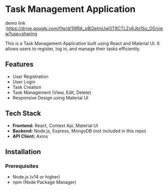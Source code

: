 # Task Management Application
demo link :https://drive.google.com/file/d/1l9RA_pBI2eImUwGT9CTLZy6Jbi1So_O5/view?usp=sharing


This is a Task Management Application built using React and Material UI. It allows users to register, log in, and manage their tasks efficiently.

## Features

- User Registration
- User Login
- Task Creation
- Task Management (View, Edit, Delete)
- Responsive Design using Material UI

## Tech Stack

- **Frontend:** React, Context Api, Material UI
- **Backend:** Node.js, Express, MongoDB (not included in this repo)
- **API Client:** Axios

## Installation

### Prerequisites

- Node.js (v14 or higher)
- npm (Node Package Manager)





